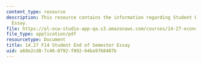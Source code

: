 ```yaml
---
content_type: resource
description: This resource contains the information regarding Student End of Semester
  Essay.
file: https://ol-ocw-studio-app-qa.s3.amazonaws.com/courses/14-27-economics-and-e-commerce-fall-2014/a68e2cd87c460792f09264ba9768487b_MIT14_27F14_online_food.pdf
file_type: application/pdf
resourcetype: Document
title: 14.27 F14 Student End of Semester Essay
uid: a68e2cd8-7c46-0792-f092-64ba9768487b
---
```

